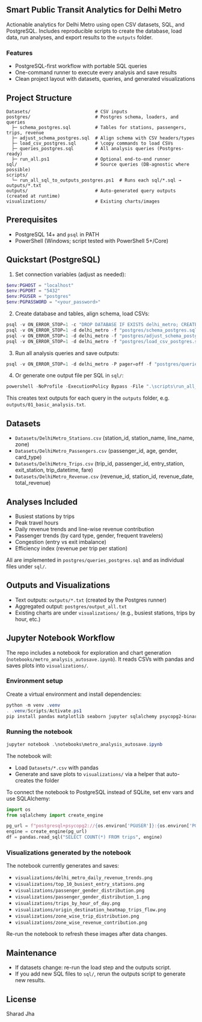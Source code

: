 ## Smart Public Transit Analytics for Delhi Metro

Actionable analytics for Delhi Metro using open CSV datasets, SQL, and PostgreSQL. Includes reproducible scripts to create the database, load data, run analyses, and export results to the `outputs` folder.

### Features
- PostgreSQL-first workflow with portable SQL queries
- One-command runner to execute every analysis and save results
- Clean project layout with datasets, queries, and generated visualizations

## Project Structure
```
Datasets/                        # CSV inputs
postgres/                        # Postgres schema, loaders, and queries
  ├─ schema_postgres.sql         # Tables for stations, passengers, trips, revenue
  ├─ adjust_schema_postgres.sql  # Align schema with CSV headers/types
  ├─ load_csv_postgres.sql       # \copy commands to load CSVs
  ├─ queries_postgres.sql        # All analysis queries (Postgres-ready)
  ├─ run_all.ps1                 # Optional end-to-end runner
sql/                             # Source queries (DB-agnostic where possible)
scripts/
  └─ run_all_sql_to_outputs_postgres.ps1  # Runs each sql/*.sql → outputs/*.txt
outputs/                         # Auto-generated query outputs (created at runtime)
visualizations/                  # Existing charts/images
```

## Prerequisites
- PostgreSQL 14+ and `psql` in PATH
- PowerShell (Windows; script tested with PowerShell 5+/Core)

 

## Quickstart (PostgreSQL)
1) Set connection variables (adjust as needed):
```powershell
$env:PGHOST = "localhost"
$env:PGPORT = "5432"
$env:PGUSER = "postgres"
$env:PGPASSWORD = "<your_password>"
```

2) Create database and tables, align schema, load CSVs:
```powershell
psql -v ON_ERROR_STOP=1 -c "DROP DATABASE IF EXISTS delhi_metro; CREATE DATABASE delhi_metro;"
psql -v ON_ERROR_STOP=1 -d delhi_metro -f "postgres/schema_postgres.sql"
psql -v ON_ERROR_STOP=1 -d delhi_metro -f "postgres/adjust_schema_postgres.sql"
psql -v ON_ERROR_STOP=1 -d delhi_metro -f "postgres/load_csv_postgres.sql"
```

3) Run all analysis queries and save outputs:
```powershell
psql -v ON_ERROR_STOP=1 -d delhi_metro -P pager=off -f "postgres/queries_postgres.sql" -o "postgres/output_all.txt"
```

4) Or generate one output file per SQL in `sql/`:
```powershell
powershell -NoProfile -ExecutionPolicy Bypass -File ".\scripts\run_all_sql_to_outputs_postgres.ps1" -DbName "delhi_metro"
```
This creates text outputs for each query in the `outputs` folder, e.g. `outputs/01_basic_analysis.txt`.

## Datasets
- `Datasets/DelhiMetro_Stations.csv` (station_id, station_name, line_name, zone)
- `Datasets/DelhiMetro_Passengers.csv` (passenger_id, age, gender, card_type)
- `Datasets/DelhiMetro_Trips.csv` (trip_id, passenger_id, entry_station, exit_station, trip_datetime, fare)
- `Datasets/DelhiMetro_Revenue.csv` (revenue_id, station_id, revenue_date, total_revenue)

## Analyses Included
- Busiest stations by trips
- Peak travel hours
- Daily revenue trends and line-wise revenue contribution
- Passenger trends (by card type, gender, frequent travelers)
- Congestion (entry vs exit imbalance)
- Efficiency index (revenue per trip per station)

All are implemented in `postgres/queries_postgres.sql` and as individual files under `sql/`.

 

## Outputs and Visualizations
- Text outputs: `outputs/*.txt` (created by the Postgres runner)
- Aggregated output: `postgres/output_all.txt`
- Existing charts are under `visualizations/` (e.g., busiest stations, trips by hour, etc.)

## Jupyter Notebook Workflow
The repo includes a notebook for exploration and chart generation (`notebooks/metro_analysis_autosave.ipynb`). It reads CSVs with pandas and saves plots into `visualizations/`.

### Environment setup
Create a virtual environment and install dependencies:
```powershell
python -m venv .venv
. .venv/Scripts/Activate.ps1
pip install pandas matplotlib seaborn jupyter sqlalchemy psycopg2-binary
```

### Running the notebook
```powershell
jupyter notebook .\notebooks\metro_analysis_autosave.ipynb
```

The notebook will:
- Load `Datasets/*.csv` with pandas
- Generate and save plots to `visualizations/` via a helper that auto-creates the folder

To connect the notebook to PostgreSQL instead of SQLite, set env vars and use SQLAlchemy:
```python
import os
from sqlalchemy import create_engine

pg_url = f"postgresql+psycopg2://{os.environ['PGUSER']}:{os.environ['PGPASSWORD']}@{os.environ['PGHOST']}:{os.environ['PGPORT']}/delhi_metro"
engine = create_engine(pg_url)
df = pandas.read_sql("SELECT COUNT(*) FROM trips", engine)
```

### Visualizations generated by the notebook
The notebook currently generates and saves:
- `visualizations/delhi_metro_daily_revenue_trends.png`
- `visualizations/top_10_busiest_entry_stations.png`
- `visualizations/passenger_gender_distribution.png`
- `visualizations/passenger_gender_distribution_1.png`
- `visualizations/trips_by_hour_of_day.png`
- `visualizations/origin_destination_heatmap_trips_flow.png`
- `visualizations/zone_wise_trip_distribution.png`
- `visualizations/zone_wise_revenue_contribution.png`

Re-run the notebook to refresh these images after data changes.

## Maintenance
- If datasets change: re-run the load step and the outputs script.
- If you add new SQL files to `sql/`, rerun the outputs script to generate new results.

## License
Sharad Jha